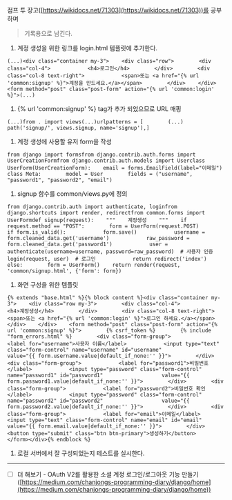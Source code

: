  점프 투 장고([https://wikidocs.net/71303](https://wikidocs.net/71303))를 공부하며  
> 기록용으로 남긴다.

1. 계정 생성을 위한 링크를 login.html 템플릿에 추가한다.

```
(...)<div class="container my-3">    <div class="row">        <div class="col-4">            <h4>로그인</h4>        </div>        <div class="col-8 text-right">            <span>또는 <a href="{% url 'common:signup' %}">계정을 만드세요.</a></span>        </div>    </div>    <form method="post" class="post-form" action="{% url 'common:login' %}">(...)
```

1. {% url 'common:signup' %} tag가 추가 되었으므로 URL 매핑

```
(...)from . import views(...)urlpatterns = [		(...)		path('signup/', views.signup, name='signup'),]
```

1. 계정 생성에 사용할 유저 form을 작성

```
from django import formsfrom django.contrib.auth.forms import UserCreationFormfrom django.contrib.auth.models import Userclass UserForm(UserCreationForm):    email = forms.EmailField(label="이메일")    class Meta:        model = User        fields = ("username", "password1", "password2", "email")
```

1. signup 함수를 common/views.py에 정의

```
from django.contrib.auth import authenticate, loginfrom django.shortcuts import render, redirectfrom common.forms import UserFormdef signup(request):    """    계정생성    """    if request.method == "POST":        form = UserForm(request.POST)        if form.is_valid():            form.save()            username = form.cleaned_data.get('username')            raw_password = form.cleaned_data.get('password1')            user = authenticate(username=username, password=raw_password)  # 사용자 인증            login(request, user)  # 로그인            return redirect('index')    else:        form = UserForm()    return render(request, 'common/signup.html', {'form': form})
```

1. 화면 구성을 위한 템플릿

```
{% extends "base.html" %}{% block content %}<div class="container my-3">    <div class="row my-3">        <div class="col-4">            <h4>계정생성</h4>        </div>        <div class="col-8 text-right">            <span>또는 <a href="{% url 'common:login' %}">로그인 하세요.</a></span>        </div>    </div>    <form method="post" class="post-form" action="{% url 'common:signup' %}">        {% csrf_token %}        {% include "form_errors.html" %}        <div class="form-group">            <label for="username">사용자 이름</label>            <input type="text" class="form-control" name="username" id="username"                   value="{{ form.username.value|default_if_none:'' }}">        </div>        <div class="form-group">            <label for="password1">비밀번호</label>            <input type="password" class="form-control" name="password1" id="password1"                   value="{{ form.password1.value|default_if_none:'' }}">        </div>        <div class="form-group">            <label for="password2">비밀번호 확인</label>            <input type="password" class="form-control" name="password2" id="password2"                   value="{{ form.password2.value|default_if_none:'' }}">        </div>        <div class="form-group">            <label for="email">이메일</label>            <input type="text" class="form-control" name="email" id="email"                   value="{{ form.email.value|default_if_none:'' }}">        </div>        <button type="submit" class="btn btn-primary">생성하기</button>    </form></div>{% endblock %}
```

1. 로컬 서버에서 잘 구성되었는지 테스트를 실시한다.

  

---

- [ ] 더 해보기 - OAuth V2를 활용한 소셜 계정 로그인/로그아웃 기능 만들기 ([https://medium.com/chanjongs-programming-diary/django/home](https://medium.com/chanjongs-programming-diary/django/home))
